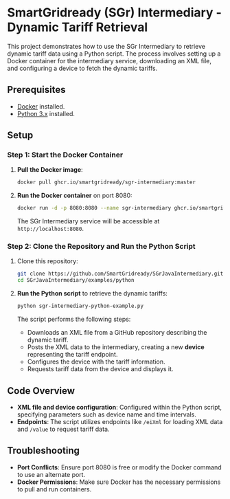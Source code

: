 # SmartGridready (SGr) Intermediary - Dynamic Tariff Retrieval

This project demonstrates how to use the SGr Intermediary to retrieve dynamic tariff data using a Python script. The process involves setting up a Docker container for the intermediary service, downloading an XML file, and configuring a device to fetch the dynamic tariffs.

## Prerequisites

- [Docker](https://docs.docker.com/get-docker/) installed.
- [Python 3.x](https://www.python.org/downloads/) installed.

## Setup

### Step 1: Start the Docker Container

1. **Pull the Docker image**:
   ```bash
   docker pull ghcr.io/smartgridready/sgr-intermediary:master
   ```

2. **Run the Docker container** on port 8080:
   ```bash
   docker run -d -p 8080:8080 --name sgr-intermediary ghcr.io/smartgridready/sgr-intermediary:master
   ```

   The SGr Intermediary service will be accessible at `http://localhost:8080`.

### Step 2: Clone the Repository and Run the Python Script

1. Clone this repository:
   ```bash
   git clone https://github.com/SmartGridready/SGrJavaIntermediary.git
   cd SGrJavaIntermediary/examples/python
   ```

2. **Run the Python script** to retrieve the dynamic tariffs:
   ```bash
   python sgr-intermediary-python-example.py
   ```

   The script performs the following steps:
   - Downloads an XML file from a GitHub repository describing the dynamic tariff.
   - Posts the XML data to the intermediary, creating a new **device** representing the tariff endpoint.
   - Configures the device with the tariff information.
   - Requests tariff data from the device and displays it.

## Code Overview

- **XML file and device configuration**: Configured within the Python script, specifying parameters such as device name and time intervals.
- **Endpoints**: The script utilizes endpoints like `/eiXml` for loading XML data and `/value` to request tariff data.

## Troubleshooting

- **Port Conflicts**: Ensure port 8080 is free or modify the Docker command to use an alternate port.
- **Docker Permissions**: Make sure Docker has the necessary permissions to pull and run containers.